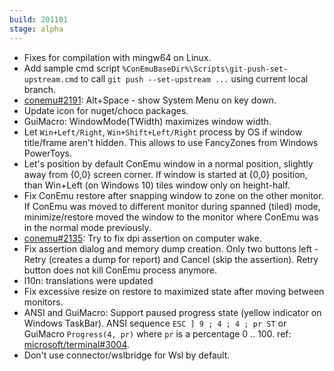 ```yaml
---
build: 201101
stage: alpha
---
```


* Fixes for compilation with mingw64 on Linux.
* Add sample cmd script `%ConEmuBaseDir%\Scripts\git-push-set-upstream.cmd` to call `git push --set-upstream ...`
  using current local branch.
* [conemu#2191](https://github.com/Maximus5/ConEmu/issues/2191): Alt+Space - show System Menu on key down.
* Update icon for nuget/choco packages.
* GuiMacro: WindowMode(TWidth) maximizes window width.
* Let `Win+Left/Right`, `Win+Shift+Left/Right` process by OS if window title/frame aren't hidden.
  This allows to use FancyZones from Windows PowerToys.
* Let's position by default ConEmu window in a normal position, slightly away from {0,0} screen corner.
  If window is started at {0,0} position, than Win+Left (on Windows 10) tiles window only on height-half.
* Fix ConEmu restore after snapping window to zone on the other monitor.
  If ConEmu was moved to different monitor during spanned (tiled) mode,
  minimize/restore moved the window to the monitor where ConEmu was in
  the normal mode previously.
* [conemu#2135](https://github.com/Maximus5/ConEmu/issues/2135): Try to fix dpi assertion on computer wake.
* Fix assertion dialog and memory dump creation.
  Only two buttons left - Retry (creates a dump for report) and Cancel (skip the assertion).
  Retry button does not kill ConEmu process anymore.
* l10n: translations were updated
* Fix excessive resize on restore to maximized state after moving between monitors.
* ANSI and GuiMacro: Support paused progress state (yellow indicator on Windows TaskBar).
  ANSI sequence `ESC ] 9 ; 4 ; 4 ; pr ST` or GuiMacro `Progress(4, pr)` where `pr` is a percentage 0 .. 100.
  ref: [microsoft/terminal#3004](https://github.com/microsoft/terminal/issues/3004).
* Don't use connector/wslbridge for Wsl by default.

